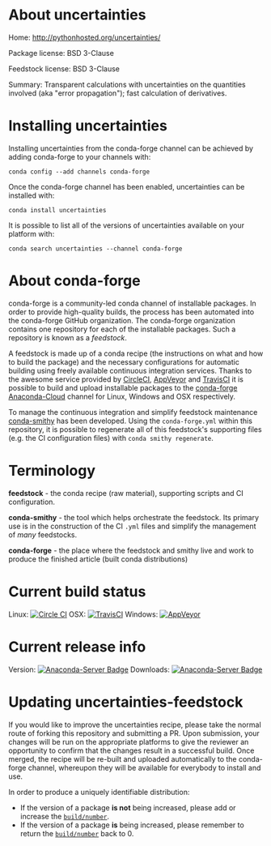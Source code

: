 About uncertainties
===================

Home: http://pythonhosted.org/uncertainties/

Package license: BSD 3-Clause

Feedstock license: BSD 3-Clause

Summary: Transparent calculations with uncertainties on the quantities involved (aka "error propagation"); fast calculation of derivatives.



Installing uncertainties
========================

Installing uncertainties from the conda-forge channel can be achieved by adding conda-forge to your channels with:

```
conda config --add channels conda-forge
```

Once the conda-forge channel has been enabled, uncertainties can be installed with:

```
conda install uncertainties
```

It is possible to list all of the versions of uncertainties available on your platform with:

```
conda search uncertainties --channel conda-forge
```


About conda-forge
=================

conda-forge is a community-led conda channel of installable packages.
In order to provide high-quality builds, the process has been automated into the
conda-forge GitHub organization. The conda-forge organization contains one repository
for each of the installable packages. Such a repository is known as a *feedstock*.

A feedstock is made up of a conda recipe (the instructions on what and how to build
the package) and the necessary configurations for automatic building using freely
available continuous integration services. Thanks to the awesome service provided by
[CircleCI](https://circleci.com/), [AppVeyor](http://www.appveyor.com/)
and [TravisCI](https://travis-ci.org/) it is possible to build and upload installable
packages to the [conda-forge](https://anaconda.org/conda-forge)
[Anaconda-Cloud](http://docs.anaconda.org/) channel for Linux, Windows and OSX respectively.

To manage the continuous integration and simplify feedstock maintenance
[conda-smithy](http://github.com/conda-forge/conda-smithy) has been developed.
Using the ``conda-forge.yml`` within this repository, it is possible to regenerate all of
this feedstock's supporting files (e.g. the CI configuration files) with ``conda smithy regenerate``.


Terminology
===========

**feedstock** - the conda recipe (raw material), supporting scripts and CI configuration.

**conda-smithy** - the tool which helps orchestrate the feedstock.
                   Its primary use is in the construction of the CI ``.yml`` files
                   and simplify the management of *many* feedstocks.

**conda-forge** - the place where the feedstock and smithy live and work to
                  produce the finished article (built conda distributions)

Current build status
====================

Linux: [![Circle CI](https://circleci.com/gh/conda-forge/uncertainties-feedstock.svg?style=svg)](https://circleci.com/gh/conda-forge/uncertainties-feedstock)
OSX: [![TravisCI](https://travis-ci.org/conda-forge/uncertainties-feedstock.svg?branch=master)](https://travis-ci.org/conda-forge/uncertainties-feedstock)
Windows: [![AppVeyor](https://ci.appveyor.com/api/projects/status/github/conda-forge/uncertainties-feedstock?svg=True)](https://ci.appveyor.com/project/conda-forge/uncertainties-feedstock/branch/master)

Current release info
====================
Version: [![Anaconda-Server Badge](https://anaconda.org/conda-forge/uncertainties/badges/version.svg)](https://anaconda.org/conda-forge/uncertainties)
Downloads: [![Anaconda-Server Badge](https://anaconda.org/conda-forge/uncertainties/badges/downloads.svg)](https://anaconda.org/conda-forge/uncertainties)


Updating uncertainties-feedstock
================================

If you would like to improve the uncertainties recipe, please take the normal
route of forking this repository and submitting a PR. Upon submission, your changes will
be run on the appropriate platforms to give the reviewer an opportunity to confirm that the
changes result in a successful build. Once merged, the recipe will be re-built and uploaded
automatically to the conda-forge channel, whereupon they will be available for everybody to
install and use.

In order to produce a uniquely identifiable distribution:
 * If the version of a package **is not** being increased, please add or increase
   the [``build/number``](http://conda.pydata.org/docs/building/meta-yaml.html#build-number-and-string).
 * If the version of a package **is** being increased, please remember to return
   the [``build/number``](http://conda.pydata.org/docs/building/meta-yaml.html#build-number-and-string)
   back to 0.
